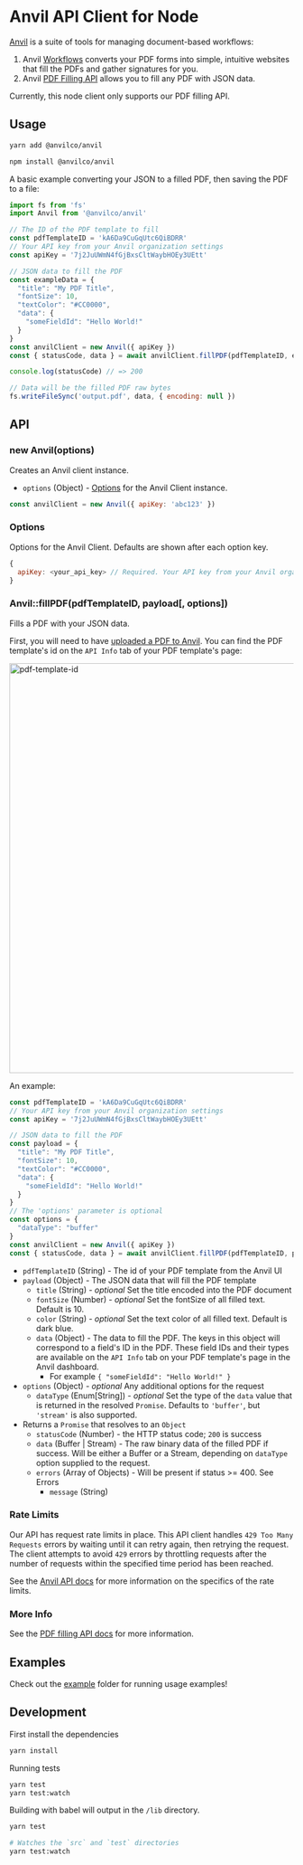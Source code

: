 # Anvil API Client for Node

[Anvil](https://useanvil.com) is a suite of tools for managing document-based workflows:

1. Anvil [Workflows](https://useanvil.com) converts your PDF forms into simple, intuitive websites that fill the PDFs and gather signatures for you.
2. Anvil [PDF Filling API](https://useanvil.com/pdf-filling-api) allows you to fill any PDF with JSON data.

Currently, this node client only supports our PDF filling API.

## Usage

```sh
yarn add @anvilco/anvil
```

```sh
npm install @anvilco/anvil
```

A basic example converting your JSON to a filled PDF, then saving the PDF to a file:

```js
import fs from 'fs'
import Anvil from '@anvilco/anvil'

// The ID of the PDF template to fill
const pdfTemplateID = 'kA6Da9CuGqUtc6QiBDRR'
// Your API key from your Anvil organization settings
const apiKey = '7j2JuUWmN4fGjBxsCltWaybHOEy3UEtt'

// JSON data to fill the PDF
const exampleData = {
  "title": "My PDF Title",
  "fontSize": 10,
  "textColor": "#CC0000",
  "data": {
    "someFieldId": "Hello World!"
  }
}
const anvilClient = new Anvil({ apiKey })
const { statusCode, data } = await anvilClient.fillPDF(pdfTemplateID, exampleData)

console.log(statusCode) // => 200

// Data will be the filled PDF raw bytes
fs.writeFileSync('output.pdf', data, { encoding: null })
```

## API

### new Anvil(options)

Creates an Anvil client instance.

* `options` (Object) - [Options](#options) for the Anvil Client instance.

```js
const anvilClient = new Anvil({ apiKey: 'abc123' })
```

### Options

Options for the Anvil Client. Defaults are shown after each option key.

```js
{
  apiKey: <your_api_key> // Required. Your API key from your Anvil organization settings
}
```

### Anvil::fillPDF(pdfTemplateID, payload[, options])

Fills a PDF with your JSON data.

First, you will need to have [uploaded a PDF to Anvil](https://useanvil.com/api/fill-pdf). You can find the PDF template's id on the `API Info` tab of your PDF template's page:

<img width="725" alt="pdf-template-id" src="https://user-images.githubusercontent.com/69169/73693549-4a598280-468b-11ea-81a3-5df4472de8a4.png">

An example:

```js
const pdfTemplateID = 'kA6Da9CuGqUtc6QiBDRR'
// Your API key from your Anvil organization settings
const apiKey = '7j2JuUWmN4fGjBxsCltWaybHOEy3UEtt'

// JSON data to fill the PDF
const payload = {
  "title": "My PDF Title",
  "fontSize": 10,
  "textColor": "#CC0000",
  "data": {
    "someFieldId": "Hello World!"
  }
}
// The 'options' parameter is optional
const options = {
  "dataType": "buffer"
}
const anvilClient = new Anvil({ apiKey })
const { statusCode, data } = await anvilClient.fillPDF(pdfTemplateID, payload, options)
```

* `pdfTemplateID` (String) - The id of your PDF template from the Anvil UI
* `payload` (Object) - The JSON data that will fill the PDF template
  * `title` (String) - _optional_ Set the title encoded into the PDF document
  * `fontSize` (Number) - _optional_ Set the fontSize of all filled text. Default is 10.
  * `color` (String) - _optional_ Set the text color of all filled text. Default is dark blue.
  * `data` (Object) - The data to fill the PDF. The keys in this object will correspond to a field's ID in the PDF. These field IDs and their types are available on the `API Info` tab on your PDF template's page in the Anvil dashboard.
    * For example `{ "someFieldId": "Hello World!" }`
* `options` (Object) - _optional_ Any additional options for the request
  * `dataType` (Enum[String]) - _optional_ Set the type of the `data` value that is returned in the resolved `Promise`. Defaults to `'buffer'`, but `'stream'` is also supported.
* Returns a `Promise` that resolves to an `Object`
  * `statusCode` (Number) - the HTTP status code; `200` is success
  * `data` (Buffer | Stream) - The raw binary data of the filled PDF if success. Will be either a Buffer or a Stream, depending on `dataType` option supplied to the request.
  * `errors` (Array of Objects) - Will be present if status >= 400. See Errors
    * `message` (String)

### Rate Limits

Our API has request rate limits in place. This API client handles `429 Too Many Requests` errors by waiting until it can retry again, then retrying the request. The client attempts to avoid `429` errors by throttling requests after the number of requests within the specified time period has been reached.

See the [Anvil API docs](https://useanvil.com/api/fill-pdf) for more information on the specifics of the rate limits.

### More Info

See the [PDF filling API docs](https://useanvil.com/api/fill-pdf) for more information.

## Examples

Check out the [example](https://github.com/anvilco/node-anvil/tree/master/example) folder for running usage examples!

## Development

First install the dependencies

```sh
yarn install
```

Running tests

```sh
yarn test
yarn test:watch
```

Building with babel will output in the `/lib` directory.

```sh
yarn test

# Watches the `src` and `test` directories
yarn test:watch
```
